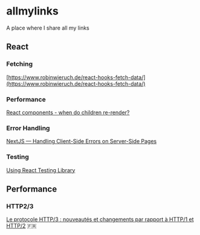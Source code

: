 # allmylinks
A place where I share all my links

## React

### Fetching

[https://www.robinwieruch.de/react-hooks-fetch-data/](https://www.robinwieruch.de/react-hooks-fetch-data/)

### Performance

[React components - when do children re-render?](https://whereisthemouse.com/react-components-when-do-children-re-render)

### Error Handling

[NextJS — Handling Client-Side Errors on Server-Side Pages](https://medium.com/@analuizacicconi/nextjs-handling-client-side-errors-on-server-side-pages-32b7a1d2242e)

### Testing

[Using React Testing Library](https://develop.sentry.dev/frontend/using-rtl/)


## Performance

### HTTP2/3

[Le protocole HTTP/3 : nouveautés et changements par rapport à HTTP/1 et HTTP/2](https://www.fasterize.com/fr/protocole-http3-changements-http1-http2/) 🇫🇷
